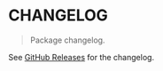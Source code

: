 # CHANGELOG

> Package changelog.

See [GitHub Releases](https://github.com/stdlib-js/array-base-none-by-right/releases) for the changelog.